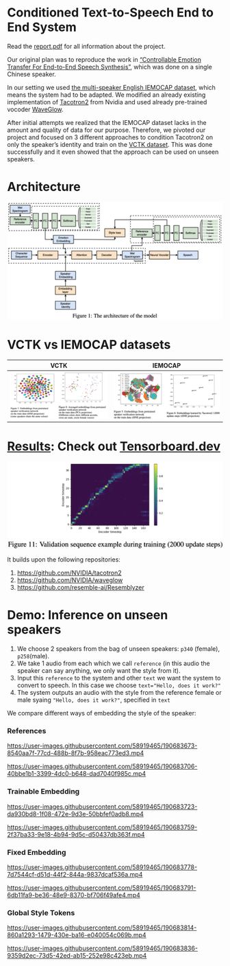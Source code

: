 # Conditioned Text-to-Speech End to End System
Read the [report.pdf](report.pdf) for all information about the project.

Our original plan was to reproduce the work in [“Controllable Emotion Transfer For End-to-End Speech Synthesis”](https://ieeexplore.ieee.org/document/9362069), which was done on a single Chinese speaker.

In our setting we used [the multi-speaker English IEMOCAP dataset](https://sail.usc.edu/iemocap/), which means
the system had to be adapted. We modified an already existing implementation of [Tacotron2](https://github.com/NVIDIA/tacotron2) from Nvidia and used already pre-trained vocoder [WaveGlow](https://github.com/NVIDIA/waveglow/tree/5bc2a53e20b3b533362f974cfa1ea0267ae1c2b1).

After initial attempts we realized that the IEMOCAP dataset lacks in the amount
and quality of data for our purpose. Therefore, we pivoted our project and focused
on 3 different approaches to condition Tacotron2 on only the speaker’s identity and
train on the [VCTK dataset](https://datashare.ed.ac.uk/handle/10283/2950). This was done successfully and it even showed
that the approach can be used on unseen speakers.

# Architecture
![](img/arch.png)

# VCTK vs IEMOCAP datasets
| VCTK   | IEMOCAP
|-----| -------- |
| ![](img/vctk-embeddings.png)  | ![](img/iemocap-embeddings.png) |

# [Results](report.pdf): Check out [Tensorboard.dev](https://tensorboard.dev/experiment/vcappjUrQdin2D8aiaPVaA/)
![](img/alignment.png)

It builds upon the following repositories:
1. https://github.com/NVIDIA/tacotron2
2. https://github.com/NVIDIA/waveglow 
3. https://github.com/resemble-ai/Resemblyzer


# Demo: Inference on unseen speakers
1. We choose 2 speakers from the bag of unseen speakers: ``p340`` (female), ``p258``(male). 
2. We take 1 audio from each which we call ``reference`` (in this audio the speaker can say anything, we only want the style from it).
3. Input this ``reference`` to the system and other ``text`` we want the system to convert to speech. In this case we choose ``text="Hello, does it work?"``
4. The system outputs an audio with the style from the reference female or male syaing ``"Hello, does it work?"``, specified in ``text``

We compare different ways of embedding the style of the speaker:
### References   

  https://user-images.githubusercontent.com/58919465/190683673-8540aa7f-77cd-488b-8f7b-958eac773ed3.mp4
  
  https://user-images.githubusercontent.com/58919465/190683706-40bbe1b1-3399-4dc0-b648-dad7040f985c.mp4

### Trainable Embedding

  https://user-images.githubusercontent.com/58919465/190683723-da930bd8-1f08-472e-9d3e-50bbfef0adb8.mp4
  
  https://user-images.githubusercontent.com/58919465/190683759-2f37ba33-9e18-4b94-9d5c-d50437db363f.mp4

### Fixed Embedding

  https://user-images.githubusercontent.com/58919465/190683778-7d7544cf-d51d-44f2-844a-9837dcaf536a.mp4
  
  https://user-images.githubusercontent.com/58919465/190683791-6db11fa9-be36-48e9-8370-bf706f49afe4.mp4

### Global Style Tokens

  https://user-images.githubusercontent.com/58919465/190683814-860a1293-1479-430e-ba16-e040054c069b.mp4
  
  https://user-images.githubusercontent.com/58919465/190683836-9359d2ec-73d5-42ed-ab15-252e98c423eb.mp4



